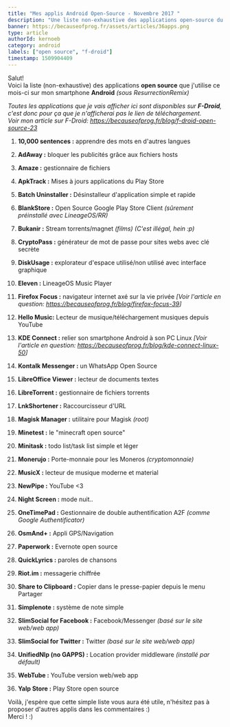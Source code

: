 ```yaml
---
title: "Mes applis Android Open-Source - Novembre 2017 "
description: "Une liste non-exhaustive des applications open-source du F-Droid que j'utilise ce mois-ci ! "
banner: https://becauseofprog.fr/assets/articles/36apps.png
type: article
authorId: kernoeb
category: android
labels: ["open source", "f-droid"]
timestamp: 1509904409
---
```


Salut!  
Voici la liste (non-exhaustive) des applications **open source** que j'utilise ce mois-ci sur mon smartphone **Android** *(sous ResurrectionRemix)*

 *Toutes les applications que je vais afficher ici sont disponibles sur **F-Droid**, c'est donc pour ça que je n'afficherai pas le lien de téléchargement.  
 Voir mon article sur F-Droid: <https://becauseofprog.fr/blog/f-droid-open-source-23>*

  

 1. **10,000 sentences :** apprendre des mots en d'autres langues

 2. **AdAway :** bloquer les publicités grâce aux fichiers hosts

 3. **Amaze :** gestionnaire de fichiers

 4. **ApkTrack :** Mises à jours applications du Play Store

 5. **Batch Uninstaller :** Désinstalleur d'application simple et rapide 

 6. **BlankStore :** Open Source Google Play Store Client *(sûrement préinstallé avec LineageOS/RR)*

 7. **Bukanir :** Stream torrents/magnet *(films) (C'est illégal, hein :p)*

 8. **CryptoPass :** générateur de mot de passe pour sites webs avec clé secrète

 9. **DiskUsage :** explorateur d'espace utilisé/non utilisé avec interface graphique

 10. **Eleven :** LineageOS Music Player

 11. **Firefox Focus :** navigateur internet axé sur la vie privée *[Voir l'article en question: <https://becauseofprog.fr/blog/firefox-focus-39>]*

 12. **Hello Music:** Lecteur de musique/téléchargement musiques depuis YouTube

 13. **KDE Connect :** relier son smartphone Android à son PC Linux *[Voir l'article en question: <https://becauseofprog.fr/blog/kde-connect-linux-50>]*

 14. **Kontalk Messenger :** un WhatsApp Open Source

 15. **LibreOffice Viewer :** lecteur de documents textes

 16. **LibreTorrent :** gestionnaire de fichiers torrents

 17. **LnkShortener :** Raccourcisseur d'URL

 18. **Magisk Manager :** utilitaire pour Magisk *(root)*

 19. **Minetest :** le "minecraft open source"

 20. **Minitask :** todo list/task list simple et léger

 21. **Monerujo :** Porte-monnaie pour les Moneros *(cryptomonnaie)*

 22. **MusicX :** lecteur de musique moderne et material

 23. **NewPipe :** YouTube <3

 24. **Night Screen :** mode nuit..

 25. **OneTimePad :** Gestionnaire de double authentification A2F *(comme Google Authentificator)*

 26. **OsmAnd+ :** Appli GPS/Navigation

 27. **Paperwork :** Evernote open source

 28. **QuickLyrics :** paroles de chansons

 29. **Riot.im :** messagerie chiffrée

 30. **Share to Clipboard :** Copier dans le presse-papier depuis le menu Partager

 31. **Simplenote :** système de note simple 

 32. **SlimSocial for Facebook :** Facebook/Messenger *(basé sur le site web/web app)*

 33. **SlimSocial for Twitter :** Twitter *(basé sur le site web/web app)*

 34. **UnifiedNlp (no GAPPS) :** Location provider middleware *(installé par défault)*

 35. **WebTube :** YouTube version web/web app

 36. **Yalp Store :** Play Store open source  
 

 Voilà, j'espère que cette simple liste vous aura été utile, n'hésitez pas à proposer d'autres applis dans les commentaires :)  
 Merci ! :)

 
